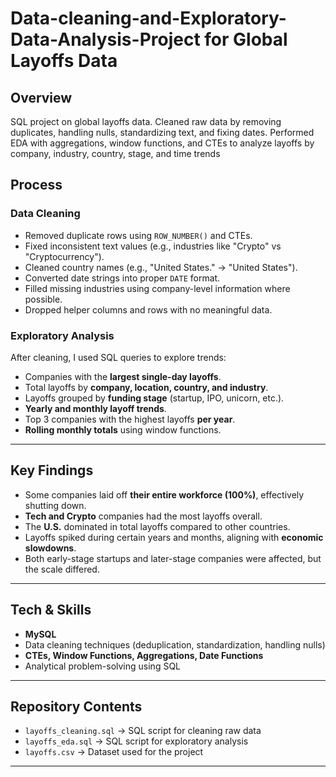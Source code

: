 # Data-cleaning-and-Exploratory-Data-Analysis-Project for Global Layoffs Data
## Overview
SQL project on global layoffs data. Cleaned raw data by removing duplicates, handling nulls, standardizing text, and fixing dates. Performed EDA with aggregations, window functions, and CTEs to analyze layoffs by company, industry, country, stage, and time trends

## Process

### Data Cleaning

* Removed duplicate rows using `ROW_NUMBER()` and CTEs.
* Fixed inconsistent text values (e.g., industries like "Crypto" vs "Cryptocurrency").
* Cleaned country names (e.g., "United States." → "United States").
* Converted date strings into proper `DATE` format.
* Filled missing industries using company-level information where possible.
* Dropped helper columns and rows with no meaningful data.

### Exploratory Analysis

After cleaning, I used SQL queries to explore trends:

* Companies with the **largest single-day layoffs**.
* Total layoffs by **company, location, country, and industry**.
* Layoffs grouped by **funding stage** (startup, IPO, unicorn, etc.).
* **Yearly and monthly layoff trends**.
* Top 3 companies with the highest layoffs **per year**.
* **Rolling monthly totals** using window functions.

---

## Key Findings

* Some companies laid off **their entire workforce (100%)**, effectively shutting down.
* **Tech and Crypto** companies had the most layoffs overall.
* The **U.S.** dominated in total layoffs compared to other countries.
* Layoffs spiked during certain years and months, aligning with **economic slowdowns**.
* Both early-stage startups and later-stage companies were affected, but the scale differed.

---

## Tech & Skills

* **MySQL**
* Data cleaning techniques (deduplication, standardization, handling nulls)
* **CTEs, Window Functions, Aggregations, Date Functions**
* Analytical problem-solving using SQL

---

## Repository Contents

* `layoffs_cleaning.sql` → SQL script for cleaning raw data
* `layoffs_eda.sql` → SQL script for exploratory analysis
* `layoffs.csv` → Dataset used for the project

---






